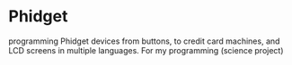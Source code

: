 # Phidget
programming Phidget devices from buttons, to credit card machines, and LCD screens in multiple languages. For my programming (science project)
